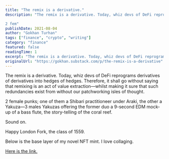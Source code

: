 ```yaml
---
title: "The remix is a derivative."
description: "The remix is a derivative. Today, whiz devs of DeFi reprograms derivatives of derivatives into hedges of hedges. Therefore, it shall go without saying that remixing is an act of value extraction—whilst making it sure that such redundancies exist from without our patchworking isles of thought.

2 fem"
publishDate: 2021-08-04
author: "Gokhan Turhan"
tags: ["finance", "crypto", "writing"]
category: "finance"
featured: false
readingTime: 1
excerpt: "The remix is a derivative. Today, whiz devs of DeFi reprograms derivatives of derivatives into hedges of hedges. Therefore, it shall go without saying that remixing is an act of value..."
originalUrl: "https://gokhan.substack.com/p/the-remix-is-a-derivative"
---
```


The remix is a derivative. Today, whiz devs of DeFi reprograms derivatives of derivatives into hedges of hedges. Therefore, it shall go without saying that remixing is an act of value extraction—whilst making it sure that such redundancies exist from without our patchworking isles of thought.

2 female punks; one of them a Shibari practitioneer under Araki, the other a Yakuza—3 males Yakuzas offering the former duo a 9-second EDM mock-up of a bass flute, the story-telling of the coral reef.

Sound on.

Happy London Fork, the class of 1559.

Below is the base layer of my novel NFT mint. I love collaging.

[Here is the link.](https://foundation.app/@gokhan/the-remix-is-a-derivative-68248)